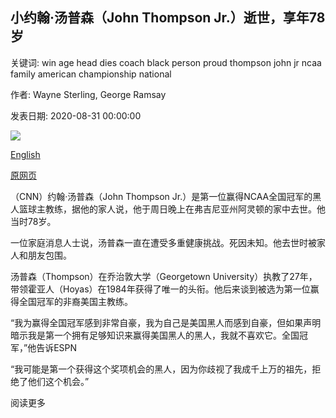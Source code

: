 ## 小约翰·汤普森（John Thompson Jr.）逝世，享年78岁

关键词: win age head dies coach black person proud thompson john jr ncaa family american championship national

作者: Wayne Sterling, George Ramsay

发表日期: 2020-08-31 00:00:00

![](https://cdn.cnn.com/cnnnext/dam/assets/200831144356-john-thompson-jr-older-pic-super-tease.jpg)

[English](John%20Thompson%20Jr.%2C%20the%20first%20Black%20coach%20to%20win%20the%20NCAA%20championship%2C%20dies%20age%2078.md)

[原网页](https://edition.cnn.com/2020/08/31/sport/john-thompson-jr-death-spt-intl/index.html)

（CNN）约翰·汤普森（John Thompson Jr.）是第一位赢得NCAA全国冠军的黑人篮球主教练，据他的家人说，他于周日晚上在弗吉尼亚州阿灵顿的家中去世。他当时78岁。

一位家庭消息人士说，汤普森一直在遭受多重健康挑战。死因未知。他去世时被家人和朋友包围。

汤普森（Thompson）在乔治敦大学（Georgetown University）执教了27年，带领霍亚人（Hoyas）在1984年获得了唯一的头衔。他后来谈到被选为第一位赢得全国冠军的非裔美国主教练。

“我为赢得全国冠军感到非常自豪，我为自己是美国黑人而感到自豪，但如果声明暗示我是第一个拥有足够知识来赢得美国黑人的黑人，我就不喜欢它。全国冠军，”他告诉ESPN

“我可能是第一个获得这个奖项机会的黑人，因为你歧视了我成千上万的祖先，拒绝了他们这个机会。”

阅读更多